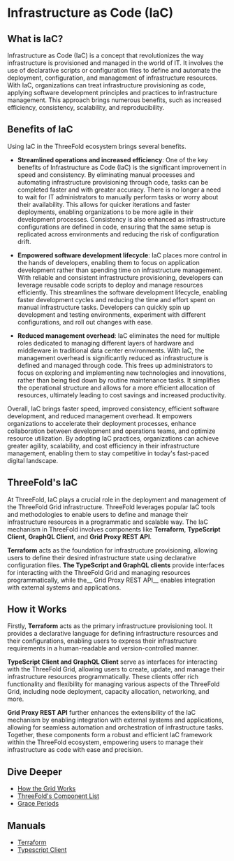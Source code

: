 <h1> Infrastructure as Code (IaC) </h1>



## What is IaC?
Infrastructure as Code (IaC) is a concept that revolutionizes the way infrastructure is provisioned and managed in the world of IT. It involves the use of declarative scripts or configuration files to define and automate the deployment, configuration, and management of infrastructure resources. With IaC, organizations can treat infrastructure provisioning as code, applying software development principles and practices to infrastructure management. This approach brings numerous benefits, such as increased efficiency, consistency, scalability, and reproducibility.

## Benefits of IaC
Using IaC in the ThreeFold ecosystem brings several benefits. 

- __Streamlined operations and increased efficiency__: One of the key benefits of Infrastructure as Code (IaC) is the significant improvement in speed and consistency. By eliminating manual processes and automating infrastructure provisioning through code, tasks can be completed faster and with greater accuracy. There is no longer a need to wait for IT administrators to manually perform tasks or worry about their availability. This allows for quicker iterations and faster deployments, enabling organizations to be more agile in their development processes. Consistency is also enhanced as infrastructure configurations are defined in code, ensuring that the same setup is replicated across environments and reducing the risk of configuration drift.

- __Empowered software development lifecycle__: IaC places more control in the hands of developers, enabling them to focus on application development rather than spending time on infrastructure management. With reliable and consistent infrastructure provisioning, developers can leverage reusable code scripts to deploy and manage resources efficiently. This streamlines the software development lifecycle, enabling faster development cycles and reducing the time and effort spent on manual infrastructure tasks. Developers can quickly spin up development and testing environments, experiment with different configurations, and roll out changes with ease.

- __Reduced management overhead__: IaC eliminates the need for multiple roles dedicated to managing different layers of hardware and middleware in traditional data center environments. With IaC, the management overhead is significantly reduced as infrastructure is defined and managed through code. This frees up administrators to focus on exploring and implementing new technologies and innovations, rather than being tied down by routine maintenance tasks. It simplifies the operational structure and allows for a more efficient allocation of resources, ultimately leading to cost savings and increased productivity.

Overall, IaC brings faster speed, improved consistency, efficient software development, and reduced management overhead. It empowers organizations to accelerate their deployment processes, enhance collaboration between development and operations teams, and optimize resource utilization. By adopting IaC practices, organizations can achieve greater agility, scalability, and cost efficiency in their infrastructure management, enabling them to stay competitive in today's fast-paced digital landscape.

## ThreeFold's IaC
At ThreeFold, IaC plays a crucial role in the deployment and management of the ThreeFold Grid infrastructure. ThreeFold leverages popular IaC tools and methodologies to enable users to define and manage their infrastructure resources in a programmatic and scalable way. The IaC mechanism in ThreeFold involves components like __Terraform__, __TypeScript Client__, __GraphQL Client__, and __Grid Proxy REST API__. 

__Terraform__ acts as the foundation for infrastructure provisioning, allowing users to define their desired infrastructure state using declarative configuration files. __The TypeScript and GraphQL clients__ provide interfaces for interacting with the ThreeFold Grid and managing resources programmatically, while the__ Grid Proxy REST API__ enables integration with external systems and applications.

## How it Works
Firstly, __Terraform__ acts as the primary infrastructure provisioning tool. It provides a declarative language for defining infrastructure resources and their configurations, enabling users to express their infrastructure requirements in a human-readable and version-controlled manner. 

__TypeScript Client and GraphQL Client__ serve as interfaces for interacting with the ThreeFold Grid, allowing users to create, update, and manage their infrastructure resources programmatically. These clients offer rich functionality and flexibility for managing various aspects of the ThreeFold Grid, including node deployment, capacity allocation, networking, and more. 

__Grid Proxy REST API__ further enhances the extensibility of the IaC mechanism by enabling integration with external systems and applications, allowing for seamless automation and orchestration of infrastructure tasks. Together, these components form a robust and efficient IaC framework within the ThreeFold ecosystem, empowering users to manage their infrastructure as code with ease and precision.

## Dive Deeper
- [How the Grid Works](../grid3_howitworks.md)
- [ThreeFold's Component List](./grid3_components.md)
- [Grace Periods](./contract_grace_period.md)

## Manuals
- [Terraform](../../../documentation/system_administrators/terraform/terraform_toc.md)
- [Typescript Client](../../../documentation/developers/javascript/grid3_javascript_readme.md) 